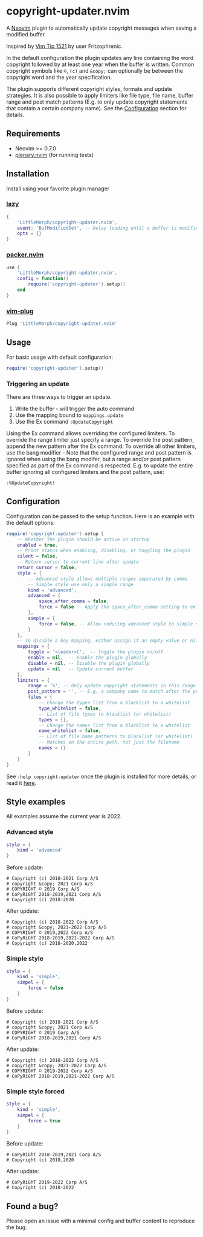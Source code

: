 # copyright-updater.nvim

A [Neovim](https://neovim.io) plugin to automatically update copyright messages when saving a modified buffer.

Inspired by [Vim Tip 1521](https://vim.fandom.com/wiki/Automatically_Update_Copyright_Notice_in_Files) by user Fritzophrenic.

In the default configuration the plugin updates any line containing the word copyright followed by at least one year when the buffer is written.
Common copyright symbols like `©`, `(c)` and `&copy;` can optionally be between the copyright word and the year specification.

The plugin supports different copyright styles, formats and update strategies.
It is also possible to apply limiters like file type, file name, buffer range and post match patterns (E.g. to only update copyright statements that contain a certain company name).
See the [Configuration](#configuration) section for details.

## Requirements

- Neovim >= 0.7.0
- [plenary.nvim](https://github.com/nvim-lua/plenary.nvim) (for running tests)

## Installation

Install using your favorite plugin manager

### [lazy](https://github.com/folke/lazy.nvim)

```lua
{
    'LittleMorph/copyright-updater.nvim',
    event: 'BufModifiedSet', -- Delay loading until a buffer is modified
    opts = {}
}
```

### [packer.nvim](https://github.com/wbthomason/packer.nvim)

```lua
use {
    'LittleMorph/copyright-updater.nvim',
    config = function()
        require('copyright-updater').setup()
    end
}
```

### [vim-plug](https://github.com/junegunn/vim-plug)

```lua
Plug 'LittleMorph/copyright-updater.nvim'
```

## Usage

For basic usage with default configuration:

```lua
require('copyright-updater').setup()
```

### Triggering an update

There are three ways to trigger an update.

1. Write the buffer - will trigger the auto command
1. Use the mapping bound to `mappings.update`
1. Use the Ex command `:UpdateCopyright`

Using the Ex command allows overriding the configured limiters.
To override the range limiter just specify a range.
To override the post pattern, append the new pattern after the Ex command.
To override all other limiters, use the bang modifier -
Note that the configured range and post pattern is ignored when using the bang modifer,
but a range and/or post pattern specified as part of the Ex command is respected.
E.g. to update the entire buffer ignoring all configured limiters and the post pattern, use:

```
:%UpdateCopyright!
```

## Configuration

Configuration can be passed to the setup function.
Here is an example with the default options:

```lua
require('copyright-updater').setup {
    -- Whether the plugin should be active on startup
    enabled = true,
    -- Print status when enabling, disabling, or toggling the plugin
    silent = false,
    -- Return cursor to current line after update
    return_cursor = false,
    style = {
        -- Advanced style allows multiple ranges separated by comma
        -- Simple style use only a single range
        kind = 'advanced',
        advanced = {
            space_after_comma = false,
            force = false -- Apply the space_after_comma setting to existing commas
        },
        simple = {
            force = false, -- Allow reducing advanced style to simple style
        }
    },
    -- To disable a key mapping, either assign it an empty value or nil
    mappings = {
        toggle = '<leader>C',  -- Toggle the plugin on/off
        enable = nil,  -- Enable the plugin globally
        disable = nil, -- Disable the plugin globally
        update = nil   -- Update current buffer
    },
    limiters = {
        range = '%', -- Only update copyright statements in this range
        post_pattern = '', -- E.g. a company name to match after the year list
        files = {
            -- Change the types list from a blacklist to a whitelist
            type_whitelist = false,
            -- List of file types to blacklist (or whitelist)
            types = {},
            -- Change the names list from a blacklist to a whitelist
            name_whitelist = false,
            -- List of file name patterns to blacklist (or whitelist)
            -- Matches on the entire path, not just the filename
            names = {}
        }
    }
}
```

See `:help copyright-updater` once the plugin is installed for more details, or read it [here](doc/copyright-updater.txt).

## Style examples

All examples assume the current year is 2022.

### Advanced style

```lua
style = {
    kind = 'advanced'
}
```

Before update:

```
# Copyright (c) 2018-2021 Corp A/S
# copyright &copy; 2021 Corp A/S
# COPYRIGHT © 2019 Corp A/S
# CoPyRiGhT 2018-2019,2021 Corp A/S
# Copyright (c) 2018-2020
```

After update:

```
# Copyright (c) 2018-2022 Corp A/S
# copyright &copy; 2021-2022 Corp A/S
# COPYRIGHT © 2019,2022 Corp A/S
# CoPyRiGhT 2018-2019,2021-2022 Corp A/S
# Copyright (c) 2018-2020,2022
```

### Simple style

```lua
style = {
    kind = 'simple',
    simpel = {
        force = false
    }
}
```

Before update:

```
# Copyright (c) 2018-2021 Corp A/S
# copyright &copy; 2021 Corp A/S
# COPYRIGHT © 2019 Corp A/S
# CoPyRiGhT 2018-2019,2021 Corp A/S
```

After update:

```
# Copyright (c) 2018-2022 Corp A/S
# copyright &copy; 2021-2022 Corp A/S
# COPYRIGHT © 2019-2022 Corp A/S
# CoPyRiGhT 2018-2019,2021-2022 Corp A/S
```

### Simple style forced

```lua
style = {
    kind = 'simple',
    simpel = {
        force = true
    }
}
```

Before update:

```
# CoPyRiGhT 2018-2019,2021 Corp A/S
# Copyright (c) 2018,2020
```

After update:

```
# CoPyRiGhT 2019-2022 Corp A/S
# Copyright (c) 2018-2022
```

## Found a bug?

Please open an issue with a minimal config and buffer content to reproduce the bug.
